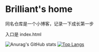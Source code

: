 # Brilliant's home

同名仓库是一个小博客，记录一下成长第一步

入口是 index.html

![Anurag's GitHub stats](https://github-readme-stats.vercel.app/api?username=Bri1987&hide=contribs,prs)
[![Top Langs](https://github-readme-stats.vercel.app/api/top-langs/?username=Bri1987)](https://github.com/anuraghazra/github-readme-stats)

